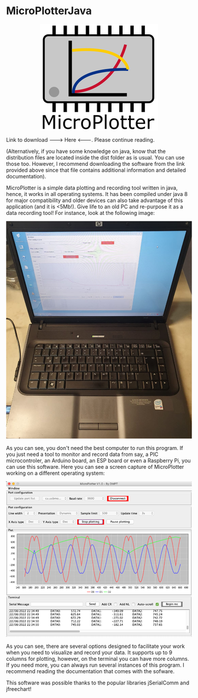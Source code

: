 # MicroPlotterJava

<p align="center">
    <img src="ImagesReadme/bigLogoMPWBg.png">
</p>

Link to download ---> Here <---. Please continue reading.

(Alternatively, if you have some knowledge on java, know that the distribution files are located inside the dist folder as is usual. You can use those too. However, I recommend downloading the software from the link provided above since that file contains additional information and detailed documentation).

MicroPlotter is a simple data plotting and recording tool written in java, hence, it works in all operating systems. It has been compiled under java 8 for major compatibility and older devices can also take advantage of this application (and it is <5Mb!). Give life to an old PC and re-purpose it as a data recording tool! For instance, look at the following image:

<p align="center">
    <img src="ImagesReadme/MicroPlotter&OldPC.jpeg">
</p>

As you can see, you don't need the best computer to run this program. If you just need a tool to monitor and record data from say, a PIC microcontroler, an Arduino board, an ESP board or even a Raspberry Pi, you can use this software. Here you can see a screen capture of MicroPlotter working on a different operating system:

<p align="center">
    <img src="ImagesReadme/MicroPlotterCapture.png">
</p>

As you can see, there are several options designed to facilitate your work when you need to visualize and record your data. It supports up to 9 columns for plotting, however, on the terminal you can have more columns. If you need more, you can always run several instances of this program. I recommend reading the documentation that comes with the sofware.

This software was possible thanks to the popular libraries jSerialComm and jfreechart!